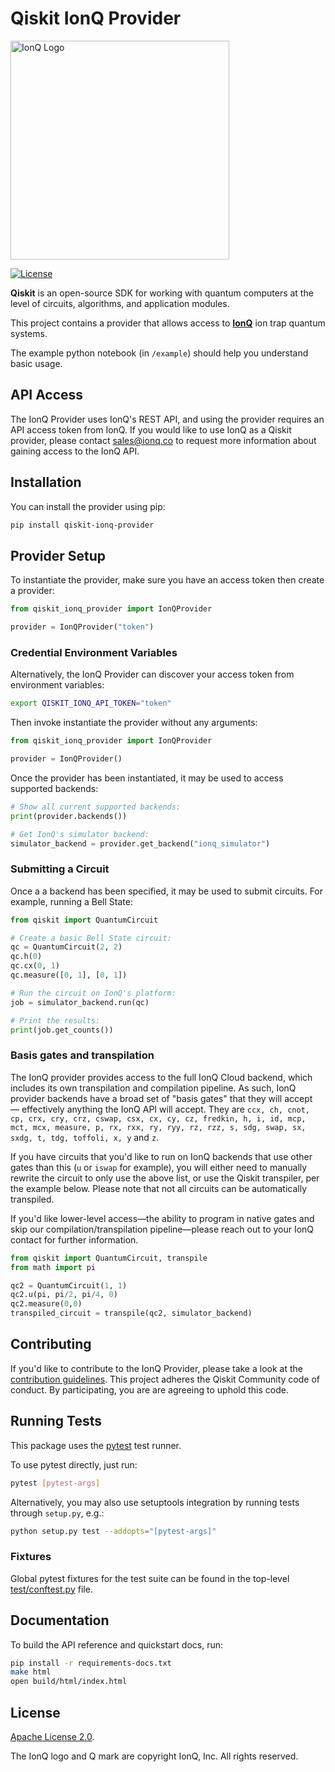 # Qiskit IonQ Provider

<img src="https://ionq.com/images/ionq-logo-dark.png" alt="IonQ Logo" width="350px"/>

[![License](https://img.shields.io/github/license/qiskit-community/qiskit-aqt-provider.svg?style=popout-square)](https://opensource.org/licenses/Apache-2.0)

**Qiskit** is an open-source SDK for working with quantum computers at the level of circuits, algorithms, and application modules.

This project contains a provider that allows access to **[IonQ]** ion trap quantum
systems.

The example python notebook (in `/example`) should help you understand basic usage.

## API Access

The IonQ Provider uses IonQ's REST API, and using the provider requires an API access token from IonQ. If you would like to use IonQ as a Qiskit provider, please contact sales@ionq.co to request more information about gaining access to the IonQ API.

## Installation

You can install the provider using pip:

```bash
pip install qiskit-ionq-provider
```

## Provider Setup

To instantiate the provider, make sure you have an access token then create a provider:

```python
from qiskit_ionq_provider import IonQProvider

provider = IonQProvider("token")
```

### Credential Environment Variables

Alternatively, the IonQ Provider can discover your access token from environment variables:

```bash
export QISKIT_IONQ_API_TOKEN="token"
```

Then invoke instantiate the provider without any arguments:

```python
from qiskit_ionq_provider import IonQProvider

provider = IonQProvider()
```

Once the provider has been instantiated, it may be used to access supported backends:

```python
# Show all current supported backends:
print(provider.backends())

# Get IonQ's simulator backend:
simulator_backend = provider.get_backend("ionq_simulator")
```

### Submitting a Circuit

Once a a backend has been specified, it may be used to submit circuits.
For example, running a Bell State:

```python
from qiskit import QuantumCircuit

# Create a basic Bell State circuit:
qc = QuantumCircuit(2, 2)
qc.h(0)
qc.cx(0, 1)
qc.measure([0, 1], [0, 1])

# Run the circuit on IonQ's platform:
job = simulator_backend.run(qc)

# Print the results:
print(job.get_counts())
```

### Basis gates and transpilation

The IonQ provider provides access to the full IonQ Cloud backend, which includes its own transpilation and compilation pipeline. As such, IonQ provider backends have a broad set of "basis gates" that they will accept — effectively anything the IonQ API will accept. They are `ccx, ch, cnot, cp, crx, cry, crz, cswap, csx, cx, cy, cz, fredkin, h, i, id, mcp, mct, mcx, measure, p, rx, rxx, ry, ryy, rz, rzz, s, sdg, swap, sx, sxdg, t, tdg, toffoli, x, y` and `z`.

If you have circuits that you'd like to run on IonQ backends that use other gates than this (`u` or `iswap` for example), you will either need to manually rewrite the circuit to only use the above list, or use the Qiskit transpiler, per the example below. Please note that not all circuits can be automatically transpiled.

If you'd like lower-level access—the ability to program in native gates and skip our compilation/transpilation pipeline—please reach out to your IonQ contact for further information.

```python
from qiskit import QuantumCircuit, transpile
from math import pi

qc2 = QuantumCircuit(1, 1)
qc2.u(pi, pi/2, pi/4, 0)
qc2.measure(0,0)
transpiled_circuit = transpile(qc2, simulator_backend)
```

## Contributing

If you'd like to contribute to the IonQ Provider, please take a look at the [contribution guidelines](CONTRIBUTING.md). This project adheres the Qiskit Community code of conduct. By participating, you are are agreeing to uphold this code.

## Running Tests

This package uses the [pytest](https://docs.pytest.org/en/stable/) test runner.

To use pytest directly, just run:

```bash
pytest [pytest-args]
```

Alternatively, you may also use setuptools integration by running tests through `setup.py`, e.g.:

```bash
python setup.py test --addopts="[pytest-args]"
```

### Fixtures

Global pytest fixtures for the test suite can be found in the top-level [test/conftest.py](./test/conftest.py) file.

## Documentation

To build the API reference and quickstart docs, run:

```bash
pip install -r requirements-docs.txt
make html
open build/html/index.html
```

## License

[Apache License 2.0].

The IonQ logo and Q mark are copyright IonQ, Inc. All rights reserved.

[ionq]: https://www.ionq.com/
[apache license 2.0]: https://github.com/qiskit-community/qiskit-ionq-provider/blob/master/LICENSE.txt
